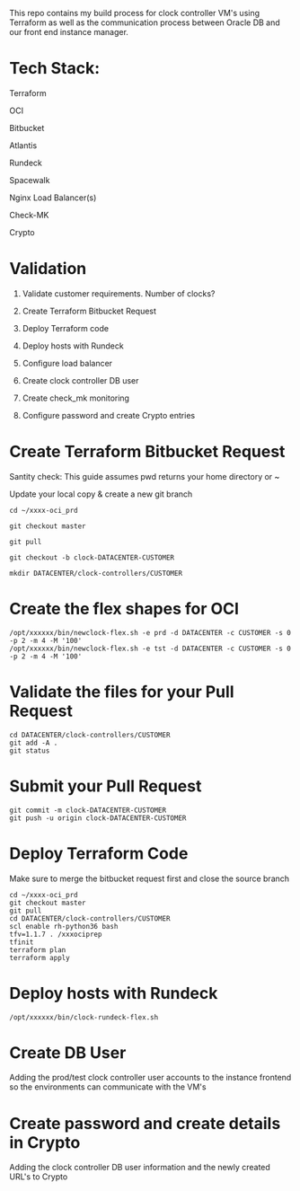 This repo contains my build process for clock controller VM's using Terraform as well as the communication process between Oracle DB and our front end instance manager.

# Tech Stack:
Terraform

OCI

Bitbucket

Atlantis

Rundeck

Spacewalk

Nginx Load Balancer(s)

Check-MK

Crypto

# Validation

1. Validate customer requirements. Number of clocks?

2. Create Terraform Bitbucket Request

3. Deploy Terraform code

4. Deploy hosts with Rundeck

5. Configure load balancer

6. Create clock controller DB user

7. Create check_mk monitoring

8. Configure password and create Crypto entries

# Create Terraform Bitbucket Request

Santity check: This guide assumes pwd returns your home directory or ~

Update your local copy & create a new git branch

```
cd ~/xxxx-oci_prd

git checkout master

git pull

git checkout -b clock-DATACENTER-CUSTOMER

mkdir DATACENTER/clock-controllers/CUSTOMER
```

# Create the flex shapes for OCI

```
/opt/xxxxxx/bin/newclock-flex.sh -e prd -d DATACENTER -c CUSTOMER -s 0 -p 2 -m 4 -M '100'
/opt/xxxxxx/bin/newclock-flex.sh -e tst -d DATACENTER -c CUSTOMER -s 0 -p 2 -m 4 -M '100'
```
# Validate the files for your Pull Request

```
cd DATACENTER/clock-controllers/CUSTOMER
git add -A .
git status
```

# Submit your Pull Request

```
git commit -m clock-DATACENTER-CUSTOMER
git push -u origin clock-DATACENTER-CUSTOMER
```

# Deploy Terraform Code
Make sure to merge the bitbucket request first and close the source branch

```
cd ~/xxxx-oci_prd
git checkout master
git pull
cd DATACENTER/clock-controllers/CUSTOMER
scl enable rh-python36 bash
tfv=1.1.7 . /xxxociprep
tfinit
terraform plan
terraform apply
```

# Deploy hosts with Rundeck

```
/opt/xxxxxx/bin/clock-rundeck-flex.sh
```

# Create DB User

Adding the prod/test clock controller user accounts to the instance frontend so the environments can communicate with the VM's

# Create password and create details in Crypto

Adding the clock controller DB user information and the newly created URL's to Crypto 










